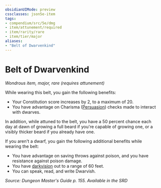 ```yaml
---
obsidianUIMode: preview
cssclasses: json5e-item
tags:
- compendium/src/5e/dmg
- item/attunement/required
- item/rarity/rare
- item/tier/major
aliases: 
- "Belt of Dwarvenkind"
---
```

# Belt of Dwarvenkind
*Wondrous item, major, rare (requires attunement)*  


While wearing this belt, you gain the following benefits:

- Your Constitution score increases by 2, to a maximum of 20.  
- You have advantage on Charisma ([Persuasion](2-Mechanics/CLI/rules/skills.md#Persuasion)) checks made to interact with dwarves.  

In addition, while attuned to the belt, you have a 50 percent chance each day at dawn of growing a full beard if you're capable of growing one, or a visibly thicker beard if you already have one.

If you aren't a dwarf, you gain the following additional benefits while wearing the belt:

- You have advantage on saving throws against poison, and you have resistance against poison damage.  
- You have [darkvision](2-Mechanics/CLI/rules/senses.md#Darkvision) out to a range of 60 feet.  
- You can speak, read, and write Dwarvish.  

*Source: Dungeon Master's Guide p. 155. Available in the <span title='Systems Reference Document (5.1)'>SRD</span>*